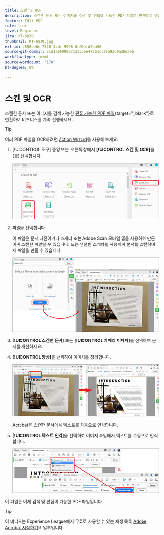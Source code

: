 ```yaml
---
title: 스캔 및 OCR
description: 스캔한 문서 또는 이미지를 검색 및 편집이 가능한 PDF 파일로 변환하고 생성된 파일의 품질을 조정합니다.
feature: Edit PDF
role: User
level: Beginner
jira: KT-6830
thumbnail: KT-6830.jpg
exl-id: c898de6e-7320-4cd4-9998-6a99efd7ea56
source-git-commit: 51d1a59999a7132cb6e47351cc39a93d9a38eaeb
workflow-type: tm+mt
source-wordcount: '178'
ht-degree: 0%

---
```


# 스캔 및 OCR

스캔한 문서 또는 이미지를 검색 가능한 [편집 가능한 PDF 파일](https://www.adobe.com/acrobat/online/pdf-editor.html){target="_blank"}로 변환하여 비즈니스를 계속 진행하세요.

>[!TIP]
>
>여러 PDF 파일을 OCR하려면 [Action Wizard](../advanced-tasks/action.md)를 사용해 보세요.

1. [!UICONTROL 도구] 중앙 또는 오른쪽 창에서 **[!UICONTROL 스캔 및 OCR]**&#x200B;을(를) 선택합니다.

   ![스캔 단계 1](../assets/Scan_1.png)

1. 파일을 선택합니다.

   이 파일은 문서 사진이거나 스캐너 또는 Adobe Scan 모바일 앱을 사용하여 만든 이미 스캔한 파일일 수 있습니다. 또는 연결된 스캐너를 사용하여 문서를 스캔하여 새 파일을 만들 수 있습니다.

   ![스캔 단계 2](../assets/Scan_2.png)

1. **[!UICONTROL 스캔한 문서]** 또는 **[!UICONTROL 카메라 이미지]**&#x200B;를 선택하여 문서를 개선하세요.

1. **[!UICONTROL 향상]**&#x200B;을 선택하여 이미지를 정리합니다.

   ![스캔 단계 3](../assets/Scan_3.png)

   Acrobat은 스캔한 문서에서 텍스트를 자동으로 인식합니다.

1. **[!UICONTROL 텍스트 인식]**&#x200B;을 선택하여 이미지 파일에서 텍스트를 수동으로 인식합니다.

   ![스캔 단계 4](../assets/Scan_4.png)

이 파일은 이제 검색 및 편집이 가능한 PDF 파일입니다.

>[!TIP]
>
>이 비디오는 Experience League에서 무료로 사용할 수 있는 재생 목록 [Adobe Acrobat 시작하기](https://experienceleague.adobe.com/en/playlists/acrobat-get-started-business-users)의 일부입니다.
